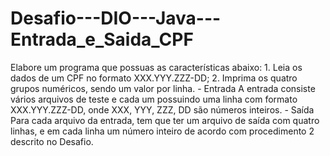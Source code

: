 # Desafio---DIO---Java---Entrada_e_Saida_CPF
Elabore um programa que possuas as características abaixo:    1. Leia os dados de um CPF no formato XXX.YYY.ZZZ-DD;  2. Imprima os quatro grupos numéricos, sendo um valor por linha.    - Entrada    A entrada consiste vários arquivos de teste e cada um possuindo uma linha com  formato XXX.YYY.ZZZ-DD, onde XXX, YYY, ZZZ, DD são números inteiros.    - Saída    Para cada arquivo da entrada, tem que ter um arquivo de saída com quatro linhas,  e em cada linha um número inteiro de acordo com procedimento 2 descrito no  Desafio. 
